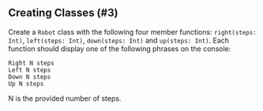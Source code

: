 ## Creating Classes (#3)

Create a `Robot` class with the following four member functions: `right(steps:
Int)`, `left(steps: Int)`, `down(steps: Int)` and `up(steps: Int)`. Each
function should display one of the following phrases on the console:

```
Right N steps
Left N steps
Down N steps
Up N steps
```

N is the provided number of steps.
